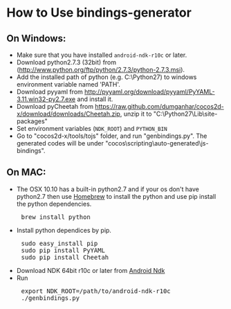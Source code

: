 How to Use bindings-generator
==================

On Windows:
------------

* Make sure that you have installed `android-ndk-r10c` or later.
* Download python2.7.3 (32bit) from (http://www.python.org/ftp/python/2.7.3/python-2.7.3.msi).
* Add the installed path of python (e.g. C:\Python27) to windows environment variable named 'PATH'.
* Download pyyaml from http://pyyaml.org/download/pyyaml/PyYAML-3.11.win32-py2.7.exe and install it.
* Download pyCheetah from https://raw.github.com/dumganhar/cocos2d-x/download/downloads/Cheetah.zip, unzip it to "C:\Python27\Lib\site-packages"
* Set environment variables (`NDK_ROOT`) and `PYTHON_BIN`
* Go to "cocos2d-x/tools/tojs" folder, and run "genbindings.py". The generated codes will be under "cocos\scripting\auto-generated\js-bindings".


On MAC:
----------

* The OSX 10.10 has a built-in python2.7 and if your os don't have python2.7 then use [Homebrew](http://brew.sh/) to install the python and use pip install the python dependencies.
<pre>
	brew install python
</pre>

* Install python dependices by pip.
<pre>
    sudo easy_install pip
    sudo pip install PyYAML
	sudo pip install Cheetah
</pre>
    
* Download NDK 64bit r10c or later from [Android Ndk](https://developer.android.com/ndk/downloads/index.html)
* Run
<pre>
	export NDK_ROOT=/path/to/android-ndk-r10c
    ./genbindings.py
</pre>
